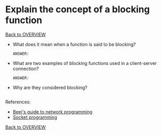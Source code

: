# Explain the concept of a blocking function

[Back to OVERVIEW](../../README.md)

- What does it mean when a function is said to be blocking?

    ```text
    ANSWER:
    ```

- What are two examples of blocking functions used in a client-server connection?

    ```text
    ANSWER:
    ```

- Why are they considered blocking?

    ```text

    ```


References:

- [Beej's guide to network programming](https://beej.us/guide/bgnet/html/)
- [Socket programming](https://www.geeksforgeeks.org/socket-programming-cc/)

[Back to OVERVIEW](../../README.md)
